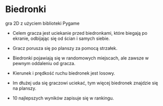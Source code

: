 # Biedronki
gra 2D z użyciem biblioteki Pygame

- Celem gracza jest uciekanie przed biedronkami, które biegają po ekranie, odbijając się od ścian i samych siebie.

- Gracz porusza się po planszy za pomocą strzałek.

- Biedronki pojawiają się w randomowych miejscach, ale zawsze w pewnym oddaleniu od gracza.

- Kierunek i prędkość ruchu biedronek jest losowy.

- Im dłużej uda się graczowi uciekać, tym więcej biedronek znajdzie się na planszy.

- 10 najlepszych wyników zapisuje się w rankingu.

